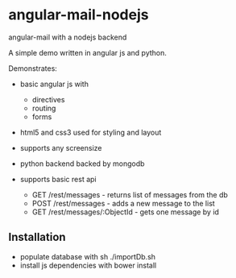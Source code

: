 angular-mail-nodejs
===================

angular-mail with a nodejs backend

A simple demo written in angular js and python.

Demonstrates:
* basic angular js with
  * directives
  * routing
  * forms
* html5 and css3 used for styling and layout
* supports any screensize

* python backend backed by mongodb
* supports basic rest api
  * GET /rest/messages - returns list of messages from the db
  * POST /rest/messages - adds a new message to the list
  * GET /rest/messages/:ObjectId - gets one message by id

Installation
------------
* populate database with sh ./importDb.sh
* install js dependencies with bower install
